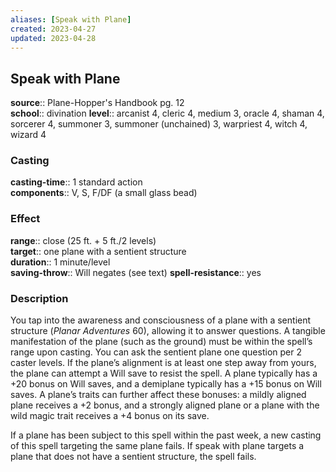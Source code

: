 ```yaml
---
aliases: [Speak with Plane]
created: 2023-04-27
updated: 2023-04-28
---
```


## Speak with Plane

**source**:: Plane-Hopper's Handbook pg. 12  
**school**:: divination
**level**:: arcanist 4, cleric 4, medium 3, oracle 4, shaman 4, sorcerer 4, summoner 3, summoner (unchained) 3, warpriest 4, witch 4, wizard 4

### Casting

**casting-time**:: 1 standard action  
**components**:: V, S, F/DF (a small glass bead)

### Effect

**range**:: close (25 ft. + 5 ft./2 levels)  
**target**:: one plane with a sentient structure  
**duration**:: 1 minute/level  
**saving-throw**:: Will negates (see text)
**spell-resistance**:: yes

### Description

You tap into the awareness and consciousness of a plane with a sentient structure (*Planar Adventures* 60), allowing it to answer questions. A tangible manifestation of the plane (such as the ground) must be within the spell’s range upon casting. You can ask the sentient plane one question per 2 caster levels. If the plane’s alignment is at least one step away from yours, the plane can attempt a Will save to resist the spell. A plane typically has a +20 bonus on Will saves, and a demiplane typically has a +15 bonus on Will saves. A plane’s traits can further affect these bonuses: a mildly aligned plane receives a +2 bonus, and a strongly aligned plane or a plane with the wild magic trait receives a +4 bonus on its save.  
  
If a plane has been subject to this spell within the past week, a new casting of this spell targeting the same plane fails. If speak with plane targets a plane that does not have a sentient structure, the spell fails.
